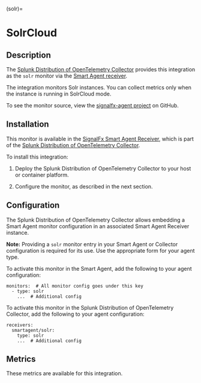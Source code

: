 (solr)=

# SolrCloud

<meta name="description" content="Documentation for the solr monitor">

## Description

The [Splunk Distribution of OpenTelemetry Collector](https://github.com/signalfx/splunk-otel-collector) provides this integration as the `solr` monitor via the [Smart Agent receiver](https://github.com/signalfx/splunk-otel-collector/tree/main/internal/receiver/smartagentreceiver).

The integration monitors Solr instances. You can collect metrics only when the instance is running in SolrCloud mode.

To see the monitor source, view the [signalfx-agent project](https://github.com/signalfx/signalfx-agent/tree/main/pkg/monitors/collectd/solr) on GitHub.

## Installation

This monitor is available in the [SignalFx Smart Agent Receiver](https://github.com/signalfx/splunk-otel-collector/tree/main/internal/receiver/smartagentreceiver), which is part of the [Splunk Distribution of OpenTelemetry Collector](https://github.com/signalfx/splunk-otel-collector).

To install this integration:

1. Deploy the Splunk Distribution of OpenTelemetry Collector to your host or container platform.

2. Configure the monitor, as described in the next section.

## Configuration

The Splunk Distribution of OpenTelemetry Collector allows embedding a Smart Agent monitor configuration in an associated Smart Agent Receiver instance.

**Note:** Providing a `solr` monitor entry in your Smart Agent or Collector configuration is required for its use. Use the appropriate form for your agent type.

To activate this monitor in the Smart Agent, add the following to your agent configuration:

```
monitors:  # All monitor config goes under this key
  - type: solr
    ...  # Additional config
```

To activate this monitor in the Splunk Distribution of OpenTelemetry Collector, add the following to your agent configuration:

```
receivers:
  smartagent/solr:
    type: solr
    ...  # Additional config
```


## Metrics

These metrics are available for this integration.

<div class="metrics-table" type="solr"  include="markdown"></div>
